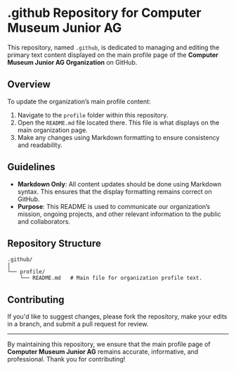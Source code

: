 # .github Repository for Computer Museum Junior AG

This repository, named `.github`, is dedicated to managing and editing the primary text content displayed on the main profile page of the **Computer Museum Junior AG Organization** on GitHub.

## Overview

To update the organization’s main profile content:

1. Navigate to the `profile` folder within this repository.
2. Open the `README.md` file located there. This file is what displays on the main organization page.
3. Make any changes using Markdown formatting to ensure consistency and readability.

## Guidelines

- **Markdown Only**: All content updates should be done using Markdown syntax. This ensures that the display formatting remains correct on GitHub.
- **Purpose**: This README is used to communicate our organization’s mission, ongoing projects, and other relevant information to the public and collaborators.

## Repository Structure

```
.github/
│
└── profile/
    └── README.md   # Main file for organization profile text.
```

## Contributing

If you'd like to suggest changes, please fork the repository, make your edits in a branch, and submit a pull request for review.

---

By maintaining this repository, we ensure that the main profile page of **Computer Museum Junior AG** remains accurate, informative, and professional. Thank you for contributing!
